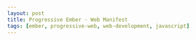 ```yaml
---
layout: post
title: Progressive Ember - Web Manifest
tags: [ember, progressive-web, web-development, javascript]
---
```


